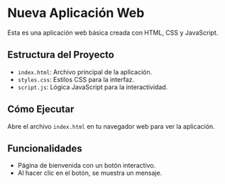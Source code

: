 # Nueva Aplicación Web

Esta es una aplicación web básica creada con HTML, CSS y JavaScript.

## Estructura del Proyecto

- `index.html`: Archivo principal de la aplicación.
- `styles.css`: Estilos CSS para la interfaz.
- `script.js`: Lógica JavaScript para la interactividad.

## Cómo Ejecutar

Abre el archivo `index.html` en tu navegador web para ver la aplicación.

## Funcionalidades

- Página de bienvenida con un botón interactivo.
- Al hacer clic en el botón, se muestra un mensaje.

